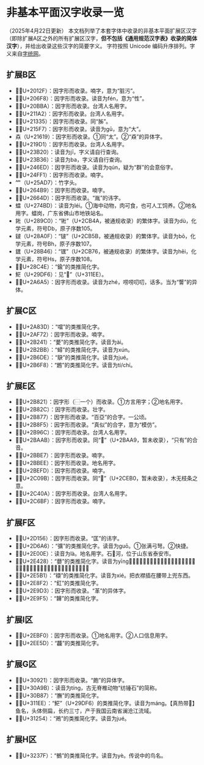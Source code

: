 # 非基本平面汉字收录一览
（2025年4月22日更新）
本文档列举了本套字体中收录的非基本平面扩展区汉字（即除扩展A区之外的所有扩展区汉字，**但不包括《通用规范汉字表》收录的简体汉字**），并给出收录这些汉字的简要字义。
字符按照 Unicode 编码升序排列。字义来自[字统网](https://zi.tools/ "字统网")。

## 扩展B区
- 𠄯（U+2012F）：因字形而收录。喃字，意为“脏污”。
- 𠛸（U+206F8）：因字形而收录。读音为fén，意为“性”。
- 𠮺（U+20BBA）：因字形而收录。台湾人名用字。
- 𡆢（U+211A2）：因字形而收录。台湾人名用字。
- 𡌵（U+21335）：因字形而收录。同“胏”。
- 𡗷（U+215F7）：因字形而收录。读音为gū，意为“大”。
- 𡘙（U+21619）：因字形而收录。①同“太”。②“猋”的异体字。
- 𡧑（U+219D1）：因字形而收录。台湾人名用字。
- 𣬠（U+23B20）：读音为jī，字义请自行查询。
- 𣬶（U+23B36）：读音为ba，字义请自行查询。
- 𤛭（U+246ED）：因字形而收录。读音为qún，疑为“群”的会意俗字。
- 𤿱（U+24FF1）：因字形而收录。喃字。
- 𥫗（U+25AD7）：竹字头。
- 𦒹（U+264B9）：因字形而收录。喃字。
- 𦙍（U+2664D）：因字形而收录。“胤”的讳字。
- 𧒽（U+274BD）：读音为léi。①海中动物，肉可食，也可人工饲养。②地名用字。𧒽岗，广东省佛山市地铁站名。
- 𨧀（U+289C0）：“𬭊”（U+2CB4A，被通规收录）的繁体字。读音为dù，化学元素，符号Db，原子序数105。
- 𨨏（U+28A0F）：“𬭛”（U+2CB5B，被通规收录）的繁体字。读音为bō，化学元素，符号Bh，原子序数107。
- 𨭆（U+28B46）：“𬭶”（U+2CB76，被通规收录）的繁体字。读音为hēi，化学元素，符号Hs，原子序数108。
- 𨱎（U+28C4E）：“鍮”的类推简化字。
- 𩷶（U+29DF6）：见“𱇮”（U+311EE）。
- 𪚥（U+2A6A5）：因字形而收录。读音为zhé，唠唠叨叨，话多。当为“讋”的异体。

## 扩展C区
- 𪠽（U+2A83D）：“噹”的类推简化字。
- 𪽲（U+2AF72）：因字形而收录。喃字。
- 𫉁（U+2B241）：“薆”的类推简化字。读音为ài。
- 𫊻（U+2B2BB）：“蟳”的类推简化字。读音为xún。
- 𫛞（U+2B6DE）：“鴃”的类推简化字。读音为jué。
- 𫛸（U+2B6F8）：“鶗”的类推简化字。读音为tí/chí。

## 扩展E区
- 𫠡（U+2B821）：因字形（⿱一个）而收录。①方言用字；②地名用字。
- 𫠬（U+2B82C）：因字形而收录。壮字。
- 𫡷（U+2B877）：因字形而收录。“百亞”的合字。一公顷。
- 𫣵（U+2B8F5）：因字形而收录。“真似”的合字，意为“模仿”。
- 𫥬（U+2B96C）：因字形而收录。台湾人名用字。
- 𫪫（U+2BAAB）：因字形而收录。同“𫪩”（U+2BAA9，暂未收录），“只有”的合音。
- 𫯧（U+2BBE7）：因字形而收录。喃字。
- 𫯮（U+2BBEE）：因字形而收录。地名用字。
- 𫻽（U+2BEFD）：因字形而收录。喃字。
- 𬂛（U+2C09B）：因字形而收录。同“𬺰”（U+2CEB0，暂未收录），木无枝条之意。
- 𬐊（U+2C40A）：因字形而收录。台湾人名用字。
- 𬚿（U+2C6BF）：因字形而收录。喃字。

## 扩展F区
- 𭅖（U+2D156）：因字形而收录。“匡”的讳字。
- 𭚦（U+2D6A6）：“彍”的类推简化字。读音为guō。①张满弓弩。②快捷。
- 𮀎（U+2E00E）：读音为là。地名用字。石𮀎河，位于山东省泰安市。
- 𮐨（U+2E428）：“蘡”的类推简化字。读音为yīng。【𮐨薁】又名野葡萄、山葡萄、山櫐，葡萄科，落叶藤本，有卷须，果可酿酒，根入药。
- 𮖱（U+2E5B1）：“襭”的类推简化字。读音为xié。把衣襟插在腰带上兜东西。
- 𮣲（U+2E8F2）：“釭”的类推简化字。
- 𮧓（U+2E9D3）：因字形而收录。“革”的异体字。
- 𮧵（U+2E9F5）：“韡”的类推简化字。

## 扩展I区
- 𮯰（U+2EBF0）：因字形而收录。①地名用字。②人口信息用字。
- 𮹝（U+2EE5D）：“龘”的类推简化字。

## 扩展G区
- 𰤡（U+30921）：因字形而收录。“皰”的异体字。
- 𰪛（U+30A9B）：读音为tíng，古无脊椎动物“纺锤石”的简称。
- 𰮇（U+30B87）：“膴”的类推简化字。
- 𱇮（U+311EE）：“𩷶”（U+29DF6）的类推简化字。读音为máng。【真热带𱇮】鱼名，头体侧扁，长约三寸，产于我国云南省澜沧江流域。
- 𱉔（U+31254）：“鴂”的类推简化字。读音为jué。

## 扩展H区
- 𲍿（U+3237F）：“鵺”的类推简化字。读音为yè。传说中的鸟名。
